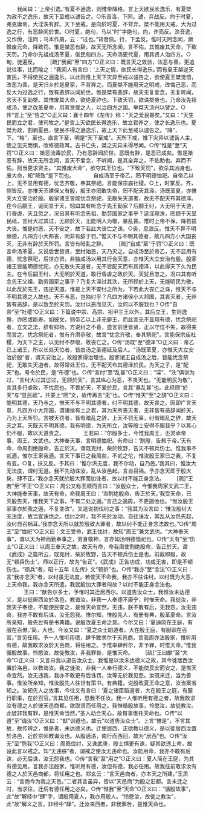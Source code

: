 <!-- { "loadSidebar": true } -->
　　我闻曰：‘上帝引逸。’有夏不適逸，则惟帝降格。言上天欲民长逸乐，有夏桀为政不之逸乐，故天下至戒以谴告之。○乐音洛，下同。谴，弃战反。向于时夏，弗克庸帝，大淫泆有辞。天下至戒，是向於时夏，不背弃。桀不能用天戒，大为过逸之行，有恶辞闻於世。○时夏，绝句，马以“时”字绝句。向，许亮反。泆音逸，又作佾，注同；马本作屑，云：“过也。”背音佩。行，下孟反。惟时天罔念闻，厥惟废元命，降致罚。惟是桀恶有辞，故天无所念闻，言不佑，其惟废其天命，下致天罚。乃命尔先祖成汤革夏，俊民甸四方。天命汤更代夏，用其贤人治四方。○甸，徒遍反。 
　　[疏]“我闻”至“四方”○正义曰：既言天之效验，法恶与善，更追说往事，比而喻之：“我闻人有言曰：‘上天之情，欲民长得逸乐。’而有夏王桀逆天害民，不得使民之適逸乐。以此则惟上天下灾异至戒以谴告之，欲使夏王桀觉悟，改恶为善，是天归乡於是夏家，不背弃之。而夏桀不能用天之明戒，改悔己恶，而反大为过逸之行，致有恶辞以闻於世。惟是桀有恶辞，故天无复爱念，无复听闻，言天不复助桀。其惟废其大命，欲绝夏祚也。下致天罚，欲诛桀身也。乃命汝先祖成汤，使之改革夏命，用其贤俊之人，以治四方之国。举桀灭汤兴以譬之。○传“言上”至“告之”○正义曰：襄十四年《左传》称：“天之爱民甚矣。”又曰：“天生民而立之君，使司牧之。”是言上天欲民长得逸乐，故立君养之，使之长逸乐也。夏桀为政，割剥夏邑，使民不得之適逸乐，故上天下此至戒以谴告之。“降”，下。“格”，至也。直言下至，明是“天下至戒”。天所下戒，惟下灾异以谴告人主，使之见灾而惧，改修德政耳。古书亡失，桀之灾异未得尽闻。○传“惟是”至“天罚”○正义曰：桀恶流毒於民，乃有恶辞闻於世。恶既有辞，是恶已成矣。惟是桀恶有辞，故天无所念闻，言天不爱念，不听闻，是其全弃之，不佑助也。弃而不佑，则当更求贤主。“其惟废大命”，欲夺其王位也。“下致天罚”，欲杀其凶身也。废大命，知“降致”是下罚也。
　
　　自成汤至于帝乙，罔不明德恤祀。自帝乙以上，无不显用有德，忧念齐敬，奉其祭祀。言能保宗庙社稷。○上，时掌反。齐，侧皆反。亦惟天丕建保乂有殷，殷王亦罔敢失帝，罔不配天其泽。汤既革夏，亦惟天大立安治於殷。殷家诸王皆能忧念祭祀，无敢失天道者，故无不配天布其德泽。在今后嗣王，诞罔显于天，矧曰其有听念于先王勤家？后嗣王纣，大无明于天道，行昏虐，天且忽之，况曰其有听念先祖、勤劳国家之事乎？诞淫厥泆，罔顾于天显民祗，言纣大过其过，无顾於天，无能明人为敬，暴乱甚。惟时上帝不保，降若兹大丧。惟是纣恶，天不安之，故下若此大丧亡之诛。○丧，息浪反。惟天不畀不明厥德，凡四方小大邦丧，罔非有辞于罚。”惟天不与不明其德者，故凡四方小大国丧灭，无非有辞於天所罚。言皆有暗乱之辞。 
　　[疏]“自成”至“于罚”○正义曰：既言命汤革夏，又说后世皆贤，至纣始恶，天乃灭之。自成汤至於帝乙，无不显用有德，忧念祭祀，后世亦贤。非独成汤以用其行合天意，亦惟天大立安治有殷。殷家诸王皆能明德忧祀，亦无敢失天道者，无不皆配天而布其德泽，以此得天下久为民主。在今后嗣王纣，大无明於天道，敢行昏虐之政於天。天犹且忽之，况曰其有听念先王父祖、勤劳国家之事乎？乃复大淫过其泆，无所顾於上天，无能明民为敬，以此反於先王，违逆天道。惟是上天不安纣之所为，下若此大丧亡之诛，惟天不与不明其德之人故也。天不与恶，岂独纣乎？凡四方诸侯小大邦国，其丧灭者，无非皆有恶辞，是以致至於天罚。汝纣以恶而见灭，汝何以不服我也？○传“自帝”至“社稷”○正义曰：下篇说中宗、高宗、祖甲三王以外，其后立王，生则逸豫，亦罔或能寿。如彼文，则帝乙以上非无僻王，而此言无不显用有德，忧念祭祀者，立文之法，辞有抑扬，方说纣之不善，盛言前世皆贤，正以守位不失，故得美而言之。忧念祭祀者，惟有齐肃恭敬，故言“忧念齐敬，奉其祭祀”。言能保宗庙社稷，为天下之主，以见纣不恭敬，故丧亡之。○传“汤既”至“德泽”○正义曰：帝乙已上诸王，所以长处天位者，皆由汤之圣德延及后人。“汤既革夏，亦惟天大立安治於殷”者，谓天安治之，故殷家得治理也。殷家诸王自成汤之后，皆能忧念祭祀，无敢失天道者，故得常处王位，无不配天布其德泽於民。为天之子，是“配天”也。号令於民，是“布德”也。○传“言纣”至“乱甚”○正义曰：“淫”、“泆”俱训为过，“言纣大过其愆过，无顾於天”，言其纵心为恶，不畏天也。“无能明民为敬”，言其多行虐政，不忧民也。不畏於天，不爱於民，言其“暴乱甚”也。此经顾“於天”与“显民祗”，共蒙上“罔”文，故传再言“无”也。○传“惟天”至“之辞”○正义曰：能明其德，天乃与之，惟天不与不明其德者，纣不明其德，故天丧之。因即广言天意，凡四方小大邦国，谓诸侯有土之君，其为天所丧灭者，无非皆有恶辞闻於天，乃为上天所罚。言被天罚者，皆有暗乱之辞，上天不罚无辜，纣有暗乱之辞，故天灭之耳。天既灭不明其德，我有明德，为天所立，汝等殷士安得不服我乎？以其心仍不服，故以天道责之。
　
　　王若曰：“尔殷多士，今惟我周王，丕灵承帝事，周王，文武也。大神奉天事，言明德恤祀。有命曰：‘割殷，告敕于帝。’天有命，命周割绝殷命，告正於天。谓既克纣，柴於牧野，告天不顿兵伤士。惟我事不贰適，惟尔王家我適。言天下事已之我周矣，不贰之佗，惟汝殷王家已之我，不复有变。○复，扶又反。予其曰：‘惟尔洪无度，我不尔动，自乃邑。’我其曰，惟汝大无法度，谓纣无道。我不先动诛汝，乱从汝邑起。言自召祸。予亦念天即于殷大戾，肆不正。”我亦念天就於殷大罪而加诛者，故以纣不能正身念法。 
　　[疏]“王若”至“不正”○正义曰：周公又称王顺而言曰：“汝殷众士，今惟我周家文武二王，大神能奉天事，故天有命，命我周王曰：‘当割绝殷命，告正於天。’我受天命，已灭殷告天，惟我天下之事，不有二处之適。”言己之適周，不更適他也。“惟汝殷王家事亦於我之適，不复变改”。又追说初伐纣之事：“我其为汝言曰：‘惟汝殷纣大无法度，故当宜诛绝之。伐纣之时，我不先於汝动，自往诛汝，其乱从汝邑先起，汝纣自召祸耳。’我亦念天所以就於殷致大罪者，故以纣不能正身念法故也。”○传“周王”至“恤祀”○正义曰：文王受命，武王伐纣，故知“周王”兼文武也。“大神奉天事”，谓以天为神而勤奉事之，劳身敬神，言亦如汤明德恤祀也。○传“天有”至“伤士”○正义曰：以周王奉天之故，故天有命，命我周使割绝殷命，告正於天。谓《武成》之篇所云，既克纣，柴於牧野，告天不顿兵伤士是也。前敌即服，故无“顿兵伤士”。师以正行，故为“告正”。《武成》正告功成，功成无害，即是不顿伤也。“顿兵”者，昭十五年《左传》文“顿折”也。○传“我亦”至“念法”○正义曰：言“我亦念天”者，以纣虽无法度，若使天不命我，我亦不往诛纣。以纣既为大恶，上天命我，我亦念天所遣。我就殷加大罪者何故？以纣不能正身念法也。
　
　　王曰：“猷告尔多士，予惟时其迁居西尔。以道告汝众士，我惟汝未达德义，是以徙居西汝於洛邑，教诲汝。非我一人奉德不康宁，时惟天命。我徙汝，非我天子奉德，不能使民安之，是惟天命宜然。无违，朕不敢有后，无我怨。汝无违命，我亦不敢有后诛，汝无怨我。惟尔知，惟殷先人，有册有典，殷革夏命。言汝所亲知，殷先世有册书典籍。说殷改夏王命之意。今尔又曰：‘夏迪简在王庭，有服在百僚。’简，大也。今汝又曰：“夏之众士蹈道者，大在殷王庭，有服职在百官。”言见任用。予一人惟听用德，肆予敢求尔于天邑商。言我周亦法殷家，惟听用有德，故我敢求汝於天邑商，将任用之。予惟率肆矜尔，非予罪，时惟天命。”惟我循殷故事，怜愍汝，故徙教汝，非我罪咎，是惟天命。 
　　[疏]“王曰猷”至“大命”○正义曰：又言曰我以道告汝众士，我惟是以汝未达德义之故，其今徙居西汝置於洛邑，以教诲汝。我之徙汝，非我一人奉行德义，不能使民安而安之，是惟天命宜然。汝无违我，我亦不敢更有后诛罚，汝等无於我见怨。汝既来迁，当为善事。惟汝所亲知，惟汝殷先人往世有策书，有典籍，说殷改夏王命之意，汝当案省知之。汝知先人之故事，今往又有言曰：‘夏之诸臣蹈道者，大在殷王之庭，有服行职事，在於百官。’言其见任用，恐我不任汝。我一人惟听用有德之者，故我敢求汝有德之人於彼天邑商都，欲取贤而任用之。我惟循殷故事，怜愍汝，故徙教汝。此徙非我有罪，是惟天命当然。”圣人动合天心，故每事惟托天命也。○传“以道”至“诲汝”○正义曰：“猷”训道也，故云“以道告汝众士”。上言“惟是”，不言其故，故传辨之，惟是者，未达德义也。迁使居西，正欲教以德义，是以徙居西汝置於洛邑，近於京师教诲汝也。从殷適洛，南行而西回，故为“居西”也。○传“汝无”至“怨我”○正义曰：周既伐纣，又诛武庚，殷士惧更有诛，疑其欲违上命，故设此言以戒之。知“无违朕”者，谓戒之使汝无违命也。汝能用命，我亦不敢有后诛，必无后诛，汝无怨我也。○传“言我”至“用之”○正义曰：夏人简在王庭，为其有德见用。言我亦法殷家，惟听用有德，汝但有德，我必任用。故我往前敢求汝有德之人於天邑商都，将任用之也。郑玄云：“言天邑商者，亦本天之所建。”王肃云：“言商今为我之天邑。”二者其言虽异，皆以“天邑商”为殷之旧都。言未迁之时，当求往，迁后有德任用之必矣。○传“惟我”至“天命”○正义曰：“循殷故事”，此“故”解经中“肆”字，谓殷用夏人，我亦用殷人。“怜愍汝，故徙之教汝”，此“故”解义之言，非经中“肆”。迁汝来西者，非我罪咎，是惟天命也。
　
